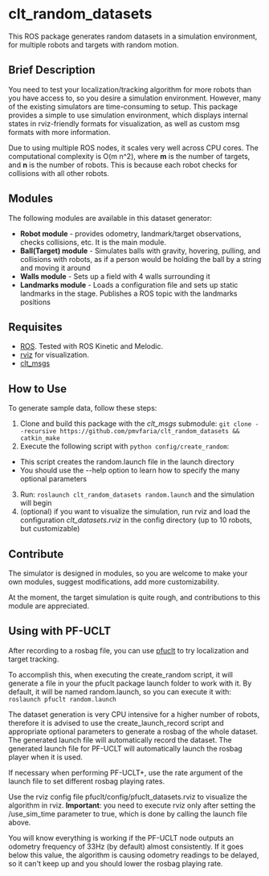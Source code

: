 # clt\_random\_datasets

This ROS package generates random datasets in a simulation environment, for multiple robots and targets with random motion.

## Brief Description

You need to test your localization/tracking algorithm for more robots than you have access to, so you desire a simulation environment. However, many of the existing simulators are time-consuming to setup. This package provides a simple to use simulation environment, which displays internal states in rviz-friendly formats for visualization, as well as custom msg formats with more information.

Due to using multiple ROS nodes, it scales very well across CPU cores. The computational complexity is O(m n^2), where **m** is the number of targets, and **n** is the number of robots. This is because each robot checks for collisions with all other robots.

## Modules

The following modules are available in this dataset generator:

* **Robot module** - provides odometry, landmark/target observations, checks collisions, etc. It is the main module.
* **Ball(Target) module** - Simulates balls with gravity, hovering, pulling, and collisions with robots, as if a person would be holding the ball by a string and moving it around
* **Walls module** - Sets up a field with 4 walls surrounding it
* **Landmarks module** - Loads a configuration file and sets up static landmarks in the stage. Publishes a ROS topic with the landmarks positions

## Requisites

* [ROS](https://www.ros.org). Tested with ROS Kinetic and Melodic.
* [rviz](https://wiki.ros.org/rviz) for visualization.
* [clt_msgs](https://github.com/pmvfaria/clt_msgs)

## How to Use

To generate sample data, follow these steps:

1. Clone and build this package with the *clt\_msgs* submodule:
`git clone --recursive https://github.com/pmvfaria/clt_random_datasets && catkin_make`
2. Execute the following script with `python config/create_random`:
  * This script creates the random.launch file in the launch directory
  * You should use the --help option to learn how to specify the many optional parameters
3. Run: `roslaunch clt_random_datasets random.launch` and the simulation will begin
4. (optional) if you want to visualize the simulation, run rviz and load the configuration *clt_datasets.rviz* in the config directory (up to 10 robots, but customizable)

## Contribute

The simulator is designed in modules, so you are welcome to make your own modules, suggest modifications, add more customizability.

At the moment, the target simulation is quite rough, and contributions to this module are appreciated.

## Using with PF-UCLT

After recording to a rosbag file, you can use [pfuclt](https://github.com/pmvfaria/pfuclt) to try localization and target tracking.

To accomplish this, when executing the create\_random script, it will generate a file in your the pfuclt package launch folder to work with it. By default, it will be named random.launch, so you can execute it with: `roslaunch pfuclt random.launch`

The dataset generation is very CPU intensive for a higher number of robots, therefore it is advised to use the create\_launch\_record script and appropriate optional parameters to generate a rosbag of the whole dataset. The generated launch file will automatically record the dataset. The generated launch file for PF-UCLT will automatically launch the rosbag player when it is used.

If necessary when performing PF-UCLT+, use the rate argument of the launch file to set different rosbag playing rates.

Use the rviz config file pfuclt/config/pfuclt_datasets.rviz to visualize the algorithm in rviz. **Important**: you need to execute rviz only after setting the /use_sim_time parameter to true, which is done by calling the launch file above.

You will know everything is working if the PF-UCLT node outputs an odometry frequency of 33Hz (by default) almost consistently. If it goes below this value, the algorithm is causing odometry readings to be delayed, so it can't keep up and you should lower the rosbag playing rate.

